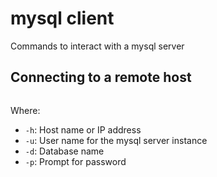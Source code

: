 # mysql client

Commands to interact with a mysql server

## Connecting to a remote host

```$ mysql -h ${host_name} -u ${user_name} -d ${database} -p
```

Where:
* `-h`: Host name or IP address
* `-u`: User name for the mysql server instance
* `-d`: Database name
* `-p`: Prompt for password
